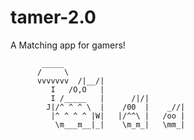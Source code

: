 # tamer-2.0
A Matching app for gamers!

           _____
          /     \
          vvvvvvv  /|__/|
             I   /O,O   |
             I /_____   |      /|/|
            J|/^ ^ ^ \  |    /00  |    _//|
             |^ ^ ^ ^ |W|   |/^^\ |   /oo |
              \m___m__|_|    \m_m_|   \mm_|
